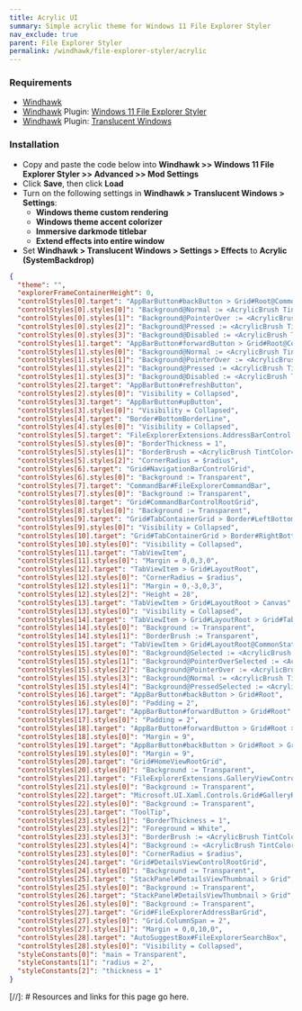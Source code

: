 ```yaml
---
title: Acrylic UI
summary: Simple acrylic theme for Windows 11 File Explorer Styler
nav_exclude: true
parent: File Explorer Styler
permalink: /windhawk/file-explorer-styler/acrylic
---
```


### Requirements

- [Windhawk] 
- [Windhawk] Plugin: [Windows 11 File Explorer Styler]
- [Windhawk] Plugin: [Translucent Windows]

### Installation

- Copy and paste the code below into **Windhawk >>  Windows 11 File Explorer Styler >> Advanced >> Mod Settings**
- Click **Save**, then click **Load**
- Turn on the following settings in **Windhawk > Translucent Windows > Settings**:
  - **Windows theme custom rendering**
  - **Windows theme accent colorizer**
  - **Immersive darkmode titlebar**
  - **Extend effects into entire window**
- Set **Windhawk > Translucent Windows > Settings > Effects** to **Acrylic (SystemBackdrop)**

```json
{
  "theme": "",
  "explorerFrameContainerHeight": 0,
  "controlStyles[0].target": "AppBarButton#backButton > Grid#Root@CommonStates > Border#AppBarButtonInnerBorder",
  "controlStyles[0].styles[0]": "Background@Normal := <AcrylicBrush TintColor=\"Transparent\" Opacity=\"0.07\"/>",
  "controlStyles[0].styles[1]": "Background@PointerOver := <AcrylicBrush TintColor=\"{ThemeResource SystemAltLowColor}\" Opacity=\"0.12\"/>",
  "controlStyles[0].styles[2]": "Background@Pressed := <AcrylicBrush TintColor=\"Transparent\" Opacity=\"0.12\"/>",
  "controlStyles[0].styles[3]": "Background@Disabled := <AcrylicBrush TintColor=\"Transparent\" Opacity=\"0.05\"/>",
  "controlStyles[1].target": "AppBarButton#forwardButton > Grid#Root@CommonStates > Border#AppBarButtonInnerBorder",
  "controlStyles[1].styles[0]": "Background@Normal := <AcrylicBrush TintColor=\"Transparent\" Opacity=\"0.05\"/>",
  "controlStyles[1].styles[1]": "Background@PointerOver := <AcrylicBrush TintColor=\"{ThemeResource SystemAltLowColor}\" Opacity=\"0.12\"/>",
  "controlStyles[1].styles[2]": "Background@Pressed := <AcrylicBrush TintColor=\"Transparent\" Opacity=\"0.12\"/>",
  "controlStyles[1].styles[3]": "Background@Disabled := <AcrylicBrush TintColor=\"Transparent\" Opacity=\"0.05\"/>",
  "controlStyles[2].target": "AppBarButton#refreshButton",
  "controlStyles[2].styles[0]": "Visibility = Collapsed",
  "controlStyles[3].target": "AppBarButton#upButton",
  "controlStyles[3].styles[0]": "Visibility = Collapsed",
  "controlStyles[4].target": "Border#BottomBorderLine",
  "controlStyles[4].styles[0]": "Visibility = Collapsed",
  "controlStyles[5].target": "FileExplorerExtensions.AddressBarControl > Grid#PART_LayoutRoot > Grid#NormalModeGrid",
  "controlStyles[5].styles[0]": "BorderThickness = 1",
  "controlStyles[5].styles[1]": "BorderBrush = <AcrylicBrush TintColor=\"Transparent\" Opacity=\"0.5\" />",
  "controlStyles[5].styles[2]": "CornerRadius = $radius",
  "controlStyles[6].target": "Grid#NavigationBarControlGrid",
  "controlStyles[6].styles[0]": "Background := Transparent",
  "controlStyles[7].target": "CommandBar#FileExplorerCommandBar",
  "controlStyles[7].styles[0]": "Background := Transparent",
  "controlStyles[8].target": "Grid#CommandBarControlRootGrid",
  "controlStyles[8].styles[0]": "Background := Transparent",
  "controlStyles[9].target": "Grid#TabContainerGrid > Border#LeftBottomBorderLine",
  "controlStyles[9].styles[0]": "Visibility = Collapsed",
  "controlStyles[10].target": "Grid#TabContainerGrid > Border#RightBottomBorderLine",
  "controlStyles[10].styles[0]": "Visibility = Collapsed",
  "controlStyles[11].target": "TabViewItem",
  "controlStyles[11].styles[0]": "Margin = 0,0,3,0",
  "controlStyles[12].target": "TabViewItem > Grid#LayoutRoot",
  "controlStyles[12].styles[0]": "CornerRadius = $radius",
  "controlStyles[12].styles[1]": "Margin = 0,-3,0,3",
  "controlStyles[12].styles[2]": "Height = 28",
  "controlStyles[13].target": "TabViewItem > Grid#LayoutRoot > Canvas",
  "controlStyles[13].styles[0]": "Visibility = Collapsed",
  "controlStyles[14].target": "TabViewItem > Grid#LayoutRoot > Grid#TabContainer",
  "controlStyles[14].styles[0]": "Background := Transparent",
  "controlStyles[14].styles[1]": "BorderBrush := Transparent",
  "controlStyles[15].target": "TabViewItem > Grid#LayoutRoot@CommonStates",
  "controlStyles[15].styles[0]": "Background@Selected := <AcrylicBrush TintColor=\"{ThemeResource SystemAltLowColor}\" Opacity=\"0.35\" />",
  "controlStyles[15].styles[1]": "Background@PointerOverSelected := <AcrylicBrush TintColor=\"{ThemeResource SystemAltLowColor}\" Opacity=\"0.35\" />",
  "controlStyles[15].styles[2]": "Background@PointerOver := <AcrylicBrush TintColor=\"{ThemeResource SystemAltLowColor}\" Opacity=\"0.13\" />",
  "controlStyles[15].styles[3]": "Background@Normal := <AcrylicBrush TintColor=\"Transparent\" Opacity=\"0.05\" />",
  "controlStyles[15].styles[4]": "Background@PressedSelected := <AcrylicBrush TintColor=\"{ThemeResource SystemAltLowColor}\" Opacity=\"0.35\" />",
  "controlStyles[16].target": "AppBarButton#backButton > Grid#Root",
  "controlStyles[16].styles[0]": "Padding = 2",
  "controlStyles[17].target": "AppBarButton#forwardButton > Grid#Root",
  "controlStyles[17].styles[0]": "Padding = 2",
  "controlStyles[18].target": "AppBarButton#forwardButton > Grid#Root > Grid#ContentRoot > Viewbox#ContentViewbox",
  "controlStyles[18].styles[0]": "Margin = 9",
  "controlStyles[19].target": "AppBarButton#backButton > Grid#Root > Grid#ContentRoot > Viewbox#ContentViewbox",
  "controlStyles[19].styles[0]": "Margin = 9",
  "controlStyles[20].target": "Grid#HomeViewRootGrid",
  "controlStyles[20].styles[0]": "Background := Transparent",
  "controlStyles[21].target": "FileExplorerExtensions.GalleryViewControl#GalleryViewControl > Grid",
  "controlStyles[21].styles[0]": "Background := Transparent",
  "controlStyles[22].target": "Microsoft.UI.Xaml.Controls.Grid#GalleryRootGrid",
  "controlStyles[22].styles[0]": "Background := Transparent",
  "controlStyles[23].target": "ToolTip",
  "controlStyles[23].styles[1]": "BorderThickness = 1",
  "controlStyles[23].styles[2]": "Foreground = White",
  "controlStyles[23].styles[3]": "BorderBrush := <AcrylicBrush TintColor=\"Transparent\" Opacity=\"0.8\" />",
  "controlStyles[23].styles[4]": "Background := <AcrylicBrush TintColor=\"Transparent\" Opacity=\"0.4\" />",
  "controlStyles[23].styles[0]": "CornerRadius = $radius",
  "controlStyles[24].target": "Grid#DetailsViewControlRootGrid",
  "controlStyles[24].styles[0]": "Background := Transparent",
  "controlStyles[25].target": "StackPanel#DetailsViewThumbnail > Grid",
  "controlStyles[25].styles[0]": "Background := Transparent",
  "controlStyles[26].target": "StackPanel#DetailsViewThumbnail > Grid",
  "controlStyles[26].styles[0]": "Background := Transparent",
  "controlStyles[27].target": "Grid#FileExplorerAddressBarGrid",
  "controlStyles[27].styles[0]": "Grid.ColumnSpan = 2",
  "controlStyles[27].styles[1]": "Margin = 0,0,10,0",
  "controlStyles[28].target": "AutoSuggestBox#FileExplorerSearchBox",
  "controlStyles[28].styles[0]": "Visibility = Collapsed",
  "styleConstants[0]": "main = Transparent",
  "styleConstants[1]": "radius = 2",
  "styleConstants[2]": "thickness = 1"
}
```

<!-- ////////////////////////////////////////////////////////////////////////////////////////////////////////////////////// -->

[//]: # Resources and links for this page go here.

[Windhawk]: https://windhawk.net/
[Windows 11 File Explorer Styler]: https://windhawk.net/mods/windows-11-file-explorer-styler
[Translucent Windows]: https://windhawk.net/mods/translucent-windows

<!-- ////////////////////////////////////////////////////////////////////////////////////////////////////////////////////// -->